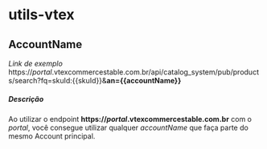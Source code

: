 # utils-vtex

## AccountName

_Link de exemplo_
https://_portal_.vtexcommercestable.com.br/api/catalog_system/pub/products/search?fq=skuId:{{skuId}}&__an={{accountName}}__

##### Descrição
Ao utilizar o endpoint __https://_portal_.vtexcommercestable.com.br__ com o _portal_, você consegue utilizar qualquer _accountName_ que faça parte do mesmo Account principal.
